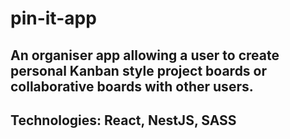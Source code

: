 # pin-it-app

## An organiser app allowing a user to create personal Kanban style project boards or collaborative boards with other users.

## Technologies: React, NestJS, SASS
